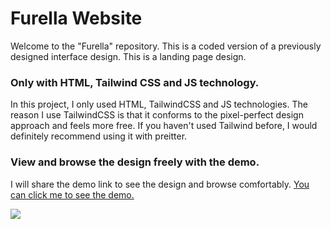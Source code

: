 <h1 >Furella Website</h1>

<p>Welcome to the "Furella" repository. This is a coded version of a previously designed interface design. This is a landing page design.</p>
<h3>Only with HTML, Tailwind CSS and JS technology.</h3>
<p>In this project, I only used HTML, TailwindCSS and JS technologies. The reason I use TailwindCSS is that it conforms to the pixel-perfect design approach and feels more free. If you haven't used Tailwind before, I would definitely recommend using it with preitter.</p>

<h3>View and browse the design freely with the demo.</h3>
<p>I will share the demo link to see the design and browse comfortably. <a href="" target="_blank">You can click me to see the demo.</a></p>

<img src="https://i.hizliresim.com/2fismom.png">
